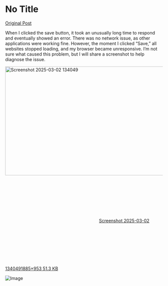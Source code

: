 # No Title

[Original Post](https://discourse.onlinedegree.iitm.ac.in/t/168832/82)

<p>When I clicked the save button, it took an unusually long time to respond and eventually showed an error. There was no network issue, as other applications were working fine. However, the moment I clicked “Save,” all websites stopped loading, and my browser became unresponsive. I’m not sure what caused this problem, but I will share a screenshot to help diagnose the issue.<br>
<div class="lightbox-wrapper"><a class="lightbox" href="https://europe1.discourse-cdn.com/flex013/uploads/iitm/original/3X/9/b/9b845be7137cad77a16554712e77b97acdd85e60.png" data-download-href="/uploads/short-url/mbLAjEviAhYSMSghVYKGuLmziOk.png?dl=1" title="Screenshot 2025-03-02 134049" rel="noopener nofollow ugc"><img src="https://europe1.discourse-cdn.com/flex013/uploads/iitm/optimized/3X/9/b/9b845be7137cad77a16554712e77b97acdd85e60_2_690x348.png" alt="Screenshot 2025-03-02 134049" data-base62-sha1="mbLAjEviAhYSMSghVYKGuLmziOk" width="690" height="348" srcset="https://europe1.discourse-cdn.com/flex013/uploads/iitm/optimized/3X/9/b/9b845be7137cad77a16554712e77b97acdd85e60_2_690x348.png, https://europe1.discourse-cdn.com/flex013/uploads/iitm/optimized/3X/9/b/9b845be7137cad77a16554712e77b97acdd85e60_2_1035x522.png 1.5x, https://europe1.discourse-cdn.com/flex013/uploads/iitm/optimized/3X/9/b/9b845be7137cad77a16554712e77b97acdd85e60_2_1380x696.png 2x" data-dominant-color="262A2A"><div class="meta"><svg class="fa d-icon d-icon-far-image svg-icon" aria-hidden="true"><use href="#far-image"></use></svg><span class="filename">Screenshot 2025-03-02 134049</span><span class="informations">1885×953 51.3 KB</span><svg class="fa d-icon d-icon-discourse-expand svg-icon" aria-hidden="true"><use href="#discourse-expand"></use></svg></div></a></div></p>

![Image](https://europe1.discourse-cdn.com/flex013/uploads/iitm/optimized/3X/9/b/9b845be7137cad77a16554712e77b97acdd85e60_2_690x348.png)
